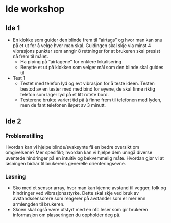 # Ide workshop

## Ide 1

- En klokke som guider den blinde frem til “airtags” og hvor man kan snu på et ut for å velge hvor man skal. Guidingen skal skje via minst 4 vibrasjons punkter som anngir 8 rettninger for at brukeren skal presist nå frem til målet.
    - Ha piping på “airtagene” for enklere lokalisering
    - Benytte et ut på klokken som velger mål som den blinde skal guides til
- Test 1
    - Testet med telefon lyd og evt vibrasjon for å teste ideen. Testen bestod av en tester med med bind for øyene, de skal finne riktig telefon som lager lyd på et litt rotete bord.
    - Testerene brukte variert tid på å finne frem til telefonen med lyden, men de fant telefonen iløpet av 3 minutt.

## Ide 2

### Problemstilling

Hvordan kan vi hjelpe blinde/svaksynte få en bedre oversikt om omgivelsene? Mer spesifikt; hvordan kan vi hjelpe dem unngå diverse uventede hindringer på en intuitiv og bekvemmelig måte. Hvordan gjør vi at løsningen bidrar til brukerens generelle orienteringsevne.

### Løsning

- Sko med et sensor array, hvor man kan kjenne avstand til vegger, folk og hindringer ved vibrasjonsstyrke. Dette skal skje ved bruk av avstandssensorere som reagerer på avstander som er mer enn armlengden til brukeren.
- Skoen skal også være utstyrt med en nfc leser som gir brukeren informasjon om plasseringen du oppholder deg på.
